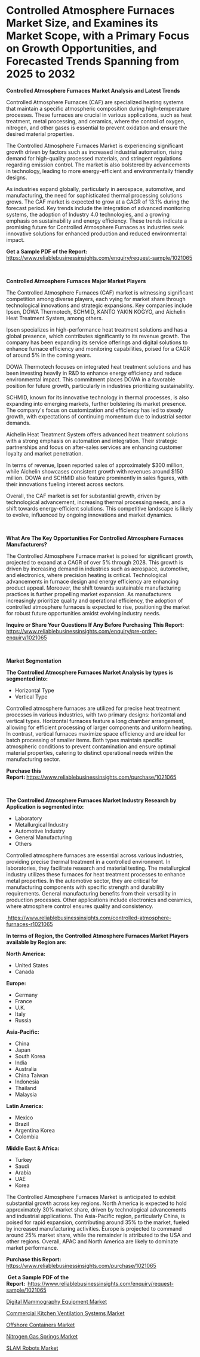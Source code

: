 <p><h1>Controlled Atmosphere Furnaces Market Size, and Examines its Market Scope, with a Primary Focus on Growth Opportunities, and Forecasted Trends Spanning from 2025 to 2032</h1></p><p><strong>Controlled Atmosphere Furnaces Market Analysis and Latest Trends</strong></p>
<p><p>Controlled Atmosphere Furnaces (CAF) are specialized heating systems that maintain a specific atmospheric composition during high-temperature processes. These furnaces are crucial in various applications, such as heat treatment, metal processing, and ceramics, where the control of oxygen, nitrogen, and other gases is essential to prevent oxidation and ensure the desired material properties.</p><p>The Controlled Atmosphere Furnaces Market is experiencing significant growth driven by factors such as increased industrial automation, rising demand for high-quality processed materials, and stringent regulations regarding emission control. The market is also bolstered by advancements in technology, leading to more energy-efficient and environmentally friendly designs.</p><p>As industries expand globally, particularly in aerospace, automotive, and manufacturing, the need for sophisticated thermal processing solutions grows. The CAF market is expected to grow at a CAGR of 13.1% during the forecast period. Key trends include the integration of advanced monitoring systems, the adoption of Industry 4.0 technologies, and a growing emphasis on sustainability and energy efficiency. These trends indicate a promising future for Controlled Atmosphere Furnaces as industries seek innovative solutions for enhanced production and reduced environmental impact.</p></p>
<p><strong>Get a Sample PDF of the Report:&nbsp;</strong> <a href="https://www.reliablebusinessinsights.com/enquiry/request-sample/1021065?utm_campaign=1106&utm_medium=2&utm_source=Github&utm_content=ia&utm_term=21022025&utm_id=controlled-atmosphere-furnaces">https://www.reliablebusinessinsights.com/enquiry/request-sample/1021065</a></p>
<p>&nbsp;</p>
<p><strong>Controlled Atmosphere Furnaces Major Market Players</strong></p>
<p><p>The Controlled Atmosphere Furnaces (CAF) market is witnessing significant competition among diverse players, each vying for market share through technological innovations and strategic expansions. Key companies include Ipsen, DOWA Thermotech, SCHMID, KANTO YAKIN KOGYO, and Aichelin Heat Treatment System, among others.</p><p>Ipsen specializes in high-performance heat treatment solutions and has a global presence, which contributes significantly to its revenue growth. The company has been expanding its service offerings and digital solutions to enhance furnace efficiency and monitoring capabilities, poised for a CAGR of around 5% in the coming years.</p><p>DOWA Thermotech focuses on integrated heat treatment solutions and has been investing heavily in R&D to enhance energy efficiency and reduce environmental impact. This commitment places DOWA in a favorable position for future growth, particularly in industries prioritizing sustainability.</p><p>SCHMID, known for its innovative technology in thermal processes, is also expanding into emerging markets, further bolstering its market presence. The company's focus on customization and efficiency has led to steady growth, with expectations of continuing momentum due to industrial sector demands.</p><p>Aichelin Heat Treatment System offers advanced heat treatment solutions with a strong emphasis on automation and integration. Their strategic partnerships and focus on after-sales services are enhancing customer loyalty and market penetration.</p><p>In terms of revenue, Ipsen reported sales of approximately $300 million, while Aichelin showcases consistent growth with revenues around $150 million. DOWA and SCHMID also feature prominently in sales figures, with their innovations fueling interest across sectors.</p><p>Overall, the CAF market is set for substantial growth, driven by technological advancement, increasing thermal processing needs, and a shift towards energy-efficient solutions. This competitive landscape is likely to evolve, influenced by ongoing innovations and market dynamics.</p></p>
<p>&nbsp;</p>
<p><strong>What Are The Key Opportunities For Controlled Atmosphere Furnaces Manufacturers?</strong></p>
<p><p>The Controlled Atmosphere Furnace market is poised for significant growth, projected to expand at a CAGR of over 5% through 2028. This growth is driven by increasing demand in industries such as aerospace, automotive, and electronics, where precision heating is critical. Technological advancements in furnace design and energy efficiency are enhancing product appeal. Moreover, the shift towards sustainable manufacturing practices is further propelling market expansion. As manufacturers increasingly prioritize quality and operational efficiency, the adoption of controlled atmosphere furnaces is expected to rise, positioning the market for robust future opportunities amidst evolving industry needs.</p></p>
<p><strong>Inquire or Share Your Questions If Any Before Purchasing This Report:</strong> <a href="https://www.reliablebusinessinsights.com/enquiry/pre-order-enquiry/1021065?utm_campaign=1106&utm_medium=2&utm_source=Github&utm_content=ia&utm_term=21022025&utm_id=controlled-atmosphere-furnaces">https://www.reliablebusinessinsights.com/enquiry/pre-order-enquiry/1021065</a></p>
<p>&nbsp;</p>
<p><strong>Market Segmentation</strong></p>
<p><strong>The Controlled Atmosphere Furnaces Market Analysis by types is segmented into:</strong></p>
<p><ul><li>Horizontal Type</li><li>Vertical Type</li></ul></p>
<p><p>Controlled atmosphere furnaces are utilized for precise heat treatment processes in various industries, with two primary designs: horizontal and vertical types. Horizontal furnaces feature a long chamber arrangement, allowing for efficient processing of larger components and uniform heating. In contrast, vertical furnaces maximize space efficiency and are ideal for batch processing of smaller items. Both types maintain specific atmospheric conditions to prevent contamination and ensure optimal material properties, catering to distinct operational needs within the manufacturing sector.</p></p>
<p><strong>Purchase this Report:&nbsp;</strong><a href="https://www.reliablebusinessinsights.com/purchase/1021065?utm_campaign=1106&utm_medium=2&utm_source=Github&utm_content=ia&utm_term=21022025&utm_id=controlled-atmosphere-furnaces">https://www.reliablebusinessinsights.com/purchase/1021065</a></p>
<p>&nbsp;</p>
<p><strong>The Controlled Atmosphere Furnaces Market Industry Research by Application is segmented into:</strong></p>
<p><ul><li>Laboratory</li><li>Metallurgical Industry</li><li>Automotive Industry</li><li>General Manufacturing</li><li>Others</li></ul></p>
<p><p>Controlled atmosphere furnaces are essential across various industries, providing precise thermal treatment in a controlled environment. In laboratories, they facilitate research and material testing. The metallurgical industry utilizes these furnaces for heat treatment processes to enhance metal properties. In the automotive sector, they are critical for manufacturing components with specific strength and durability requirements. General manufacturing benefits from their versatility in production processes. Other applications include electronics and ceramics, where atmosphere control ensures quality and consistency.</p></p>
<p><a href="https://www.reliablebusinessinsights.com/controlled-atmosphere-furnaces-r1021065?utm_campaign=1106&utm_medium=2&utm_source=Github&utm_content=ia&utm_term=21022025&utm_id=controlled-atmosphere-furnaces">&nbsp;https://www.reliablebusinessinsights.com/controlled-atmosphere-furnaces-r1021065</a></p>
<p><strong>In terms of Region, the Controlled Atmosphere Furnaces Market Players available by Region are:</strong></p>
<p>
    <p> <strong> North America: </strong>
        <ul>
            <li>United States</li>
            <li>Canada</li>
        </ul>
        </p> 
    <p> <strong> Europe: </strong>
        <ul>
            <li>Germany</li>
            <li>France</li>
            <li>U.K.</li>
            <li>Italy</li>
            <li>Russia</li>
        </ul>
        </p> 
    <p> <strong> Asia-Pacific: </strong>
        <ul>
            <li>China</li>
            <li>Japan</li>
            <li>South Korea</li>
            <li>India</li>
            <li>Australia</li>
            <li>China Taiwan</li>
            <li>Indonesia</li>
            <li>Thailand</li>
            <li>Malaysia</li>
        </ul>
        </p> 
    <p> <strong> Latin America: </strong>
        <ul>
            <li>Mexico</li>
            <li>Brazil</li>
            <li>Argentina Korea</li>
            <li>Colombia</li>
        </ul>
        </p> 
    <p> <strong> Middle East & Africa: </strong>
        <ul>
            <li>Turkey</li>
            <li>Saudi</li>
            <li>Arabia</li>
            <li>UAE</li>
            <li>Korea</li>
        </ul>
    </p>
    </p>
<p><p>The Controlled Atmosphere Furnaces Market is anticipated to exhibit substantial growth across key regions. North America is expected to hold approximately 30% market share, driven by technological advancements and industrial applications. The Asia-Pacific region, particularly China, is poised for rapid expansion, contributing around 35% to the market, fueled by increased manufacturing activities. Europe is projected to command around 25% market share, while the remainder is attributed to the USA and other regions. Overall, APAC and North America are likely to dominate market performance.</p></p>
<p><strong>Purchase this Report: </strong><a href="https://www.reliablebusinessinsights.com/purchase/1021065?utm_campaign=1106&utm_medium=2&utm_source=Github&utm_content=ia&utm_term=21022025&utm_id=controlled-atmosphere-furnaces">https://www.reliablebusinessinsights.com/purchase/1021065</a></p>
<p>&nbsp;<strong>Get a Sample PDF of the Report:&nbsp;&nbsp;</strong><a href="https://www.reliablebusinessinsights.com/enquiry/request-sample/1021065?utm_campaign=1106&utm_medium=2&utm_source=Github&utm_content=ia&utm_term=21022025&utm_id=controlled-atmosphere-furnaces">https://www.reliablebusinessinsights.com/enquiry/request-sample/1021065</a></p>
<p><strong></strong></p>
<p><p><a href="https://github.com/casimbrhelck/Market-Research-Report-List-1/blob/main/digital-mammography-equipment-market.md?utm_campaign=1106&utm_medium=2&utm_source=Github&utm_content=ia&utm_term=21022025&utm_id=controlled-atmosphere-furnaces">Digital Mammography Equipment Market</a></p><p><a href="https://github.com/usraceby/Market-Research-Report-List-1/blob/main/commercial-kitchen-ventilation-systems-market.md?utm_campaign=1106&utm_medium=2&utm_source=Github&utm_content=ia&utm_term=21022025&utm_id=controlled-atmosphere-furnaces">Commercial Kitchen Ventilation Systems Market</a></p><p><a href="https://github.com/shamstirroc7/Market-Research-Report-List-1/blob/main/offshore-containers-market.md?utm_campaign=1106&utm_medium=2&utm_source=Github&utm_content=ia&utm_term=21022025&utm_id=controlled-atmosphere-furnaces">Offshore Containers Market</a></p><p><a href="https://github.com/aqharimbugua3/Market-Research-Report-List-1/blob/main/nitrogen-gas-springs-market.md?utm_campaign=1106&utm_medium=2&utm_source=Github&utm_content=ia&utm_term=21022025&utm_id=controlled-atmosphere-furnaces">Nitrogen Gas Springs Market</a></p><p><a href="https://github.com/doljanzwald/Market-Research-Report-List-1/blob/main/slam-robots-market.md?utm_campaign=1106&utm_medium=2&utm_source=Github&utm_content=ia&utm_term=21022025&utm_id=controlled-atmosphere-furnaces">SLAM Robots Market</a></p></p>